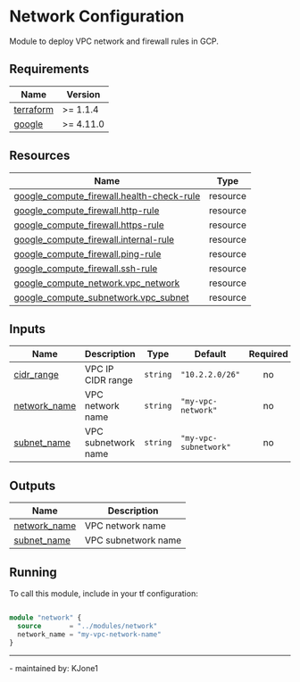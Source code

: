 <!-- BEGIN_TF_DOCS -->

# Network Configuration

Module to deploy VPC network and firewall rules in GCP.

## Requirements

| Name                                                                     | Version   |
| ------------------------------------------------------------------------ | --------- |
| <a name="requirement_terraform"></a> [terraform](#requirement_terraform) | >= 1.1.4  |
| <a name="requirement_google"></a> [google](#requirement_google)          | >= 4.11.0 |

## Resources

| Name                                                                                                                                         | Type     |
| -------------------------------------------------------------------------------------------------------------------------------------------- | -------- |
| [google_compute_firewall.health-check-rule](https://registry.terraform.io/providers/hashicorp/google/latest/docs/resources/compute_firewall) | resource |
| [google_compute_firewall.http-rule](https://registry.terraform.io/providers/hashicorp/google/latest/docs/resources/compute_firewall)         | resource |
| [google_compute_firewall.https-rule](https://registry.terraform.io/providers/hashicorp/google/latest/docs/resources/compute_firewall)        | resource |
| [google_compute_firewall.internal-rule](https://registry.terraform.io/providers/hashicorp/google/latest/docs/resources/compute_firewall)     | resource |
| [google_compute_firewall.ping-rule](https://registry.terraform.io/providers/hashicorp/google/latest/docs/resources/compute_firewall)         | resource |
| [google_compute_firewall.ssh-rule](https://registry.terraform.io/providers/hashicorp/google/latest/docs/resources/compute_firewall)          | resource |
| [google_compute_network.vpc_network](https://registry.terraform.io/providers/hashicorp/google/latest/docs/resources/compute_network)         | resource |
| [google_compute_subnetwork.vpc_subnet](https://registry.terraform.io/providers/hashicorp/google/latest/docs/resources/compute_subnetwork)    | resource |

## Inputs

| Name                                                                  | Description         | Type     | Default               | Required |
| --------------------------------------------------------------------- | ------------------- | -------- | --------------------- | :------: |
| <a name="input_cidr_range"></a> [cidr_range](#input_cidr_range)       | VPC IP CIDR range   | `string` | `"10.2.2.0/26"`       |    no    |
| <a name="input_network_name"></a> [network_name](#input_network_name) | VPC network name    | `string` | `"my-vpc-network"`    |    no    |
| <a name="input_subnet_name"></a> [subnet_name](#input_subnet_name)    | VPC subnetwork name | `string` | `"my-vpc-subnetwork"` |    no    |

## Outputs

| Name                                                                    | Description         |
| ----------------------------------------------------------------------- | ------------------- |
| <a name="output_network_name"></a> [network_name](#output_network_name) | VPC network name    |
| <a name="output_subnet_name"></a> [subnet_name](#output_subnet_name)    | VPC subnetwork name |

## Running

To call this module, include in your tf configuration:

```terraform

module "network" {
  source       = "../modules/network"
  network_name = "my-vpc-network-name"
}

```

---

\- maintained by: KJone1

<!-- END_TF_DOCS -->
